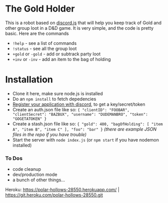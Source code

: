 # The Gold Holder

This is a robot based on [discord.js](https://discord.js.org/#/) that will help you keep track of Gold and other group loot in a D&D game. It is very simple, and the code is pretty basic. Here are the commands

  - `!help` - see a list of commands
  - `!status` - see all the group loot
  - `+gold` or `-gold` - add or subtrack party loot
  - `+inv` or `-inv` - add an item to the bag of holding

# Installation

  - Clone it here, make sure node.js is installed
  - Do an `npm install` to fetch depedencies
  - [Register your application with discord](https://discordapp.com/developers/docs/intro), to get a key/secret/token
  - Create an auth.json file like so:
  `{
    "clientID": "FOOBAR",
    "clientSecret": "BAZBUX",
    "username": "DUDEMANBRO",
    "token": "GOGETATOKEN"
}`
  - Create a stash.json file like so:
`{
  "gold": 400,
  "bagOfHolding": [
  	"item A",
    "item B",
    "item C"
  ],
  "foo": "bar"
}`
_(there are example JSON files in the repo if you have trouble)_
- Start the server with `node index.js` (or `npm start` if you have nodemon installed)



### To Dos

 - code cleanup
 - dev/production mode
 - a bunch of other things...

Heroku:
 https://polar-hollows-28550.herokuapp.com/ | https://git.heroku.com/polar-hollows-28550.git


